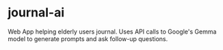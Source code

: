 # journal-ai
Web App helping elderly users journal. Uses API calls to Google's Gemma model to generate prompts and ask follow-up questions.

